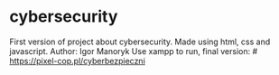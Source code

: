 # cybersecurity
First version of project about cybersecurity.
Made using html, css and javascript.
Author: Igor Manoryk
Use xampp to run, final version: # https://pixel-cop.pl/cyberbezpieczni
